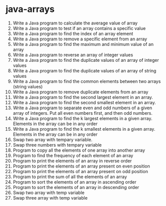 # java-arrays
1) Write a Java program to calculate the average value of array
2) Write a Java program to test if an array contains a specific value
3) Write a Java program to find the index of an array element
4) Write a Java program to remove a specific element from an array
5) Write a Java program to find the maximum and minimum value of an
array
6) Write a Java program to reverse an array of integer values
7) Write a Java program to find the duplicate values of an array of
integer values
8) Write a Java program to find the duplicate values of an array of
string values
9) Write a Java program to find the common elements between two
arrays (string values)
10) Write a Java program to remove duplicate elements from an array
11) Write a Java program to find the second largest element in an
array.
12) Write a Java program to find the second smallest element in an
array.
13) Write a Java program to separate even and odd numbers of a
given array of integers. Put all even numbers first, and then odd
numbers.
14) Write a Java program to find the k largest elements in a given
array. Elements in the array can be in any order
15) Write a Java program to find the k smallest elements in a given
array. Elements in the array can be in any order
16) Swap two array with tempary variable.
17) Swap three numbers with tempary variable
18) Program to copy all the elements of one array into another array
19) Program to find the frequency of each element of an array
20) Program to print the elements of an array in reverse order
21) Program to print the elements of an array present on even
position
22) Program to print the elements of an array present on odd position
23) Program to print the sum of all the elements of an array
24) Program to sort the elements of an array in ascending order
25) Program to sort the elements of an array in descending order
26) Swap two array with temp variable
27) Swap three array with temp variable
